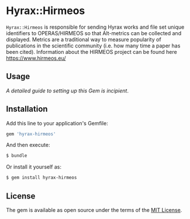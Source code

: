 # Hyrax::Hirmeos

`Hyrax::Hirmeos` is responsible for sending Hyrax works and file set unique identifiers to OPERAS/HIRMEOS so that Alt-metrics can be collected and displayed. Metrics are a traditional way to measure popularity of publications in the scientific community (i.e. how many time a paper has been cited). Information about the HIRMEOS project can be found here https://www.hirmeos.eu/

## Usage

_A detailed guide to setting up this Gem is incipient_.

## Installation

Add this line to your application's Gemfile:

```ruby
gem 'hyrax-hirmeos'
```

And then execute:
```bash
$ bundle
```

Or install it yourself as:
```bash
$ gem install hyrax-hirmeos
```

## License

The gem is available as open source under the terms of the [MIT License](https://opensource.org/licenses/MIT).
